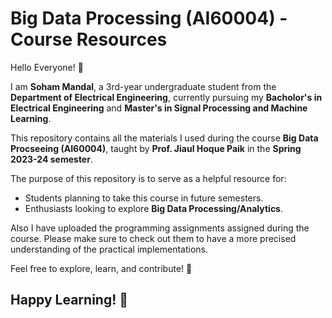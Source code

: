 # Big Data Processing (AI60004) - Course Resources

Hello Everyone! 👋  

I am **Soham Mandal**, a 3rd-year undergraduate student from the **Department of Electrical Engineering**, currently pursuing my **Bacholor's in Electrical Engineering** and **Master's in Signal Processing and Machine Learning**.  

This repository contains all the materials I used during the course **Big Data Procseeing (AI60004)**, taught by **Prof. Jiaul Hoque Paik** in the **Spring 2023-24 semester**.  

The purpose of this repository is to serve as a helpful resource for:  
- Students planning to take this course in future semesters.  
- Enthusiasts looking to explore **Big Data Processing/Analytics**.  

Also I have uploaded the programming assignments assigned during the course. Please make sure to check out them to have a more precised understanding of the practical implementations.

Feel free to explore, learn, and contribute! 🚀  

## Happy Learning! 🎉  
